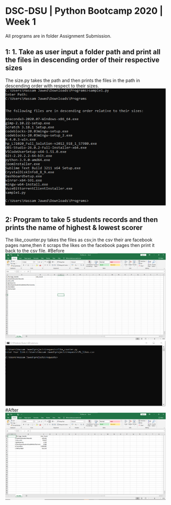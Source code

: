 # DSC-DSU | Python Bootcamp 2020 | Week 1
All programs are in folder Assignment Submission.
## 1: 1. Take as user input a folder path and print all the files in descending order of their respective sizes
The size.py takes the path and then prints the files in the path in descending order with respect to their sizes.
![Alt text](4.png "a title")

## 2: Program to take 5 students records and then prints the name of highest & lowest scorer
The like_counter.py takes the files as csv,in the csv their are facebook pages name,then it scraps the likes on the facebook pages then print it back to the csv file.
#Before
![Alt text](1.png "a title")
![Alt text](2.png "a title")
#After
![Alt text](3.png "a title")


